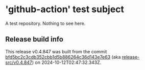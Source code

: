 # 'github-action' test subject

A test repository. Nothing to see here.


## Release build info

This release v0.4.847 was built from the commit [bfd5bc2c3cdb352cbb1d5b886264c36d143e7e63](https://github.com/kattecon/gh-release-test-ga/tree/bfd5bc2c3cdb352cbb1d5b886264c36d143e7e63) (aka [release-src/v0.4.847](https://github.com/kattecon/gh-release-test-ga/tree/release-src/v0.4.847)) on 2024-10-12T02:47:32.343Z.
        